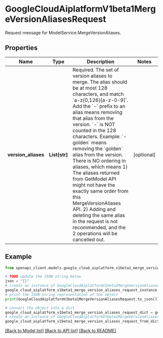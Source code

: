 # GoogleCloudAiplatformV1beta1MergeVersionAliasesRequest

Request message for ModelService.MergeVersionAliases.

## Properties

Name | Type | Description | Notes
------------ | ------------- | ------------- | -------------
**version_aliases** | **List[str]** | Required. The set of version aliases to merge. The alias should be at most 128 characters, and match &#x60;a-z{0,126}[a-z-0-9]&#x60;. Add the &#x60;-&#x60; prefix to an alias means removing that alias from the version. &#x60;-&#x60; is NOT counted in the 128 characters. Example: &#x60;-golden&#x60; means removing the &#x60;golden&#x60; alias from the version. There is NO ordering in aliases, which means 1) The aliases returned from GetModel API might not have the exactly same order from this MergeVersionAliases API. 2) Adding and deleting the same alias in the request is not recommended, and the 2 operations will be cancelled out. | [optional] 

## Example

```python
from openapi_client.models.google_cloud_aiplatform_v1beta1_merge_version_aliases_request import GoogleCloudAiplatformV1beta1MergeVersionAliasesRequest

# TODO update the JSON string below
json = "{}"
# create an instance of GoogleCloudAiplatformV1beta1MergeVersionAliasesRequest from a JSON string
google_cloud_aiplatform_v1beta1_merge_version_aliases_request_instance = GoogleCloudAiplatformV1beta1MergeVersionAliasesRequest.from_json(json)
# print the JSON string representation of the object
print(GoogleCloudAiplatformV1beta1MergeVersionAliasesRequest.to_json())

# convert the object into a dict
google_cloud_aiplatform_v1beta1_merge_version_aliases_request_dict = google_cloud_aiplatform_v1beta1_merge_version_aliases_request_instance.to_dict()
# create an instance of GoogleCloudAiplatformV1beta1MergeVersionAliasesRequest from a dict
google_cloud_aiplatform_v1beta1_merge_version_aliases_request_from_dict = GoogleCloudAiplatformV1beta1MergeVersionAliasesRequest.from_dict(google_cloud_aiplatform_v1beta1_merge_version_aliases_request_dict)
```
[[Back to Model list]](../README.md#documentation-for-models) [[Back to API list]](../README.md#documentation-for-api-endpoints) [[Back to README]](../README.md)


